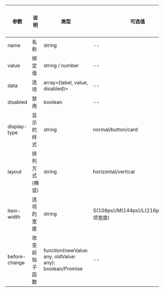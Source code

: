 |参数|说明|类型|可选值|默认值|适用平台|
|----|----|----|----|----|----|
|name|名称|string|--|--|pc|
|value|绑定值|string / number|--|--|pc|
|data|选项|array<{label, value, disabled}>|--|--|pc|
|disabled|禁用|boolean|--|false|pc|
|display-type|显示的样式|string|normal/button/card|normal|pc|
|layout|排列方式(横竖)|string|horizontal/vertical|horizontal|pc|
|item-width|选项的宽度|string|S(108px)/M(144px)/L(216px)/auto(选项宽度)|S|pc|
|before-change|改变前钩子函数|function(newValue: any, oldValue: any): boolean/Promise|--|pc||
